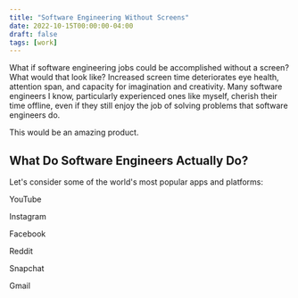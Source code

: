 ```yaml
---
title: "Software Engineering Without Screens"
date: 2022-10-15T00:00:00-04:00
draft: false
tags: [work]
---
```


What if software engineering jobs could be accomplished without a screen? What
would that look like? Increased screen time deteriorates eye health, attention
span, and capacity for imagination and creativity. Many software engineers I
know, particularly experienced ones like myself, cherish their time offline,
even if they still enjoy the job of solving problems that software engineers
do.

This would be an amazing product.

## What Do Software Engineers Actually Do?

Let's consider some of the world's most popular apps and platforms:

YouTube

Instagram

Facebook

Reddit

Snapchat

Gmail
